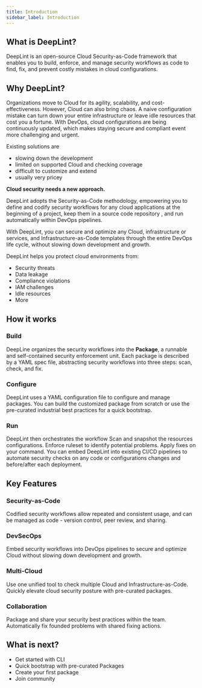 ```yaml
---
title: Introduction
sidebar_label: Introduction
---
```

## What is DeepLint?

DeepLint is an open-source Cloud Security-as-Code framework that enables you to build, enforce, and manage security workflows as code to find, fix, and prevent costly mistakes in cloud configurations. 

## Why DeepLint?

Organizations move to Cloud for its agility, scalability, and cost-effectiveness. However, Cloud can also bring chaos. A naive configuration mistake can turn down your entire infrastructure or leave idle resources that cost you a fortune.
With DevOps, cloud configurations are being continuously updated, which makes staying secure and compliant event more challenging and urgent.

Existing solutions are 
- slowing down the development
- limited on supported Cloud and checking coverage
- difficult to customize and extend
- usually very pricey

**Cloud security needs a new approach.** 

DeepLint adopts the Security-as-Code methodology, empowering you to define and codify security workflows for any cloud applications at the beginning of a project, keep them in a source code repository
, and run automatically within DevOps pipelines.  

With DeepLint, you can secure and optimize any Cloud, infrastructure or services, and Infrastructure-as-Code templates through the entire DevOps life cycle, without slowing down development and growth.

DeepLint helps you protect cloud environments from: 
- Security threats
- Data leakage
- Compliance violations
- IAM challenges
- Idle resources
- More

## How it works
### Build
DeepLine organizes the security workflows into the **Package**, a runnable and self-contained security enforcement unit. Each package is described by a YAML spec file, abstracting security workflows into three steps:
scan, check, and fix.  
### Configure
DeepLint uses a YAML configuration file to configure and manage packages. You can build the customized package from scratch or use the pre-curated industrial best practices for a quick bootstrap. 
### Run
DeepLint then orchestrates the workflow
Scan and snapshot the resources configurations.
Enforce ruleset to identify potential problems.
Apply fixes on your command.
You can embed DeepLint into existing CI/CD pipelines to automate security checks on any code or configurations changes and before/after each deployment. 

## Key Features
### Security-as-Code

Codified security workflows allow repeated and consistent usage, and can be managed as code - version control, peer review, and sharing.

### DevSecOps

Embed security workflows into DevOps pipelines to secure and optimize Cloud without slowing down development and growth.


### Multi-Cloud

Use one unified tool to check multiple Cloud and Infrastructure-as-Code. Quickly elevate cloud security posture with pre-curated packages.

### Collaboration

Package and share your security best practices within the team. Automatically fix founded problems with shared fixing actions.


## What is next?

- Get started with CLI
- Quick bootstrap with pre-curated Packages
- Create your first package
- Join community

